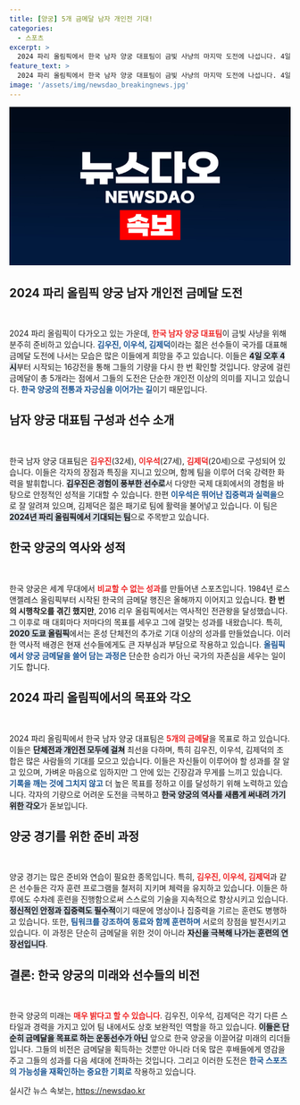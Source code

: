 ```yaml
---
title: [양궁] 5개 금메달 남자 개인전 기대!
categories:
  - 스포츠
excerpt: >
  2024 파리 올림픽에서 한국 남자 양궁 대표팀이 금빛 사냥의 마지막 도전에 나섭니다. 4일 16시 16강전에서 금메달을 향한 짜릿한 여정이 시작됩니다! 과연 한국 대표팀의 전관왕 도전 결과는?
feature_text: >
  2024 파리 올림픽에서 한국 남자 양궁 대표팀이 금빛 사냥의 마지막 도전에 나섭니다. 4일 16시 16강전에서 금메달을 향한 짜릿한 여정이 시작됩니다! 과연 한국 대표팀의 전관왕 도전 결과는?
image: '/assets/img/newsdao_breakingnews.jpg'
---
```


<p><img src="/assets/img/newsdao_breakingnews.jpg" alt="flaretime 속보" /></p>

<h2 data-ke-size="size26">2024 파리 올림픽 양궁 남자 개인전 금메달 도전</h2>

<p data-ke-size="size16">&nbsp;</p>

<p>2024 파리 올림픽이 다가오고 있는 가운데, <b><span style="color: #ee2323;">한국 남자 양궁 대표팀</span></b>이 금빛 사냥을 위해 분주히 준비하고 있습니다. <b><span style="color: #1a5490;">김우진, 이우석, 김제덕</span></b>이라는 젊은 선수들이 국가를 대표해 금메달 도전에 나서는 모습은 많은 이들에게 희망을 주고 있습니다. 이들은 <b><span style="background-color: #21538527;">4일 오후 4시</span></b>부터 시작되는 16강전을 통해 그들의 기량을 다시 한 번 확인할 것입니다. 양궁에 걸린 금메달이 총 5개라는 점에서 그들의 도전은 단순한 개인전 이상의 의미를 지니고 있습니다. <b><span style="color: #1a5490;">한국 양궁의 전통과 자긍심을 이어가는 길</span></b>이기 때문입니다.</p>

<h2 data-ke-size="size26">남자 양궁 대표팀 구성과 선수 소개</h2>

<p data-ke-size="size16">&nbsp;</p>

<p>한국 남자 양궁 대표팀은 <b><span style="color: #ee2323;">김우진</span></b>(32세), <b><span style="color: #ee2323;">이우석</span></b>(27세), <b><span style="color: #ee2323;">김제덕</span></b>(20세)으로 구성되어 있습니다. 이들은 각자의 장점과 특징을 지니고 있으며, 함께 팀을 이루어 더욱 강력한 화력을 발휘합니다. <b><span style="background-color: #21538527;">김우진은 경험이 풍부한 선수로</span></b>서 다양한 국제 대회에서의 경험을 바탕으로 안정적인 성적을 기대할 수 있습니다. 한편 <b><span style="color: #1a5490;">이우석은 뛰어난 집중력과 실력을</span></b>으로 잘 알려져 있으며, 김제덕은 젊은 패기로 팀에 활력을 불어넣고 있습니다. 이 팀은 <b><span style="background-color: #21538527;">2024년 파리 올림픽에서 기대되는 팀</span></b>으로 주목받고 있습니다.</p>

<h2 data-ke-size="size26">한국 양궁의 역사와 성적</h2>

<p data-ke-size="size16">&nbsp;</p>

<p>한국 양궁은 세계 무대에서 <b><span style="color: #ee2323;">비교할 수 없는 성과</span></b>를 만들어낸 스포츠입니다. 1984년 로스앤젤레스 올림픽부터 시작된 한국의 금메달 행진은 올해까지 이어지고 있습니다. <b><span style="color: #e2323;">한 번의 시행착오를 겪긴 했지만</span></b>, 2016 리우 올림픽에서는 역사적인 전관왕을 달성했습니다. 그 이후로 매 대회마다 저마다의 목표를 세우고 그에 걸맞는 성과를 내왔습니다. 특히, <b><span style="background-color: #21538527;">2020 도쿄 올림픽</span></b>에서는 혼성 단체전의 추가로 기대 이상의 성과를 만들었습니다. 이러한 역사적 배경은 현재 선수들에게도 큰 자부심과 부담으로 작용하고 있습니다. <b><span style="color: #1a5490;">올림픽에서 양궁 금메달을 쓸어 담는 과정은</span></b> 단순한 승리가 아닌 국가의 자존심을 세우는 일이기도 합니다.</p>

<h2 data-ke-size="size26">2024 파리 올림픽에서의 목표와 각오</h2>

<p data-ke-size="size16">&nbsp;</p>

<p>2024 파리 올림픽에서 한국 남자 양궁 대표팀은 <b><span style="color: #ee2323;">5개의 금메달</span></b>을 목표로 하고 있습니다. 이들은 <b><span style="background-color: #21538527;">단체전과 개인전 모두에 걸쳐</span></b> 최선을 다하며, 특히 김우진, 이우석, 김제덕의 조합은 많은 사람들의 기대를 모으고 있습니다. 이들은 자신들이 이루어야 할 성과를 잘 알고 있으며, 가벼운 마음으로 임하지만 그 안에 있는 긴장감과 무게를 느끼고 있습니다. <b><span style="color: #1a5490;">기록을 깨는 것에 그치지 않고</span></b> 더 높은 목표를 정하고 이를 달성하기 위해 노력하고 있습니다. 각자의 기량으로 어려운 도전을 극복하고 <b><span style="background-color: #21538527;">한국 양궁의 역사를 새롭게 써내려 가기 위한 각오</span></b>가 돋보입니다.</p>

<h2 data-ke-size="size26">양궁 경기를 위한 준비 과정</h2>

<p data-ke-size="size16">&nbsp;</p>

<p>양궁 경기는 많은 준비와 연습이 필요한 종목입니다. 특히, <b><span style="color: #ee2323;">김우진, 이우석, 김제덕</span></b>과 같은 선수들은 각자 훈련 프로그램을 철저히 지키며 체력을 유지하고 있습니다. 이들은 하루에도 수차례 훈련을 진행함으로써 스스로의 기술을 지속적으로 향상시키고 있습니다. <b><span style="background-color: #21538527;">정신적인 안정과 집중력도 필수적</span></b>이기 때문에 명상이나 집중력을 기르는 훈련도 병행하고 있습니다. 또한, <b><span style="color: #1a5490;">팀워크를 강조하여 동료와 함께 훈련하며</span></b> 서로의 장점을 발전시키고 있습니다. 이 과정은 단순히 금메달을 위한 것이 아니라 <b><span style="background-color: #21538527;">자신을 극복해 나가는 훈련의 연장선입니다</span></b>.</p>

<h2 data-ke-size="size26">결론: 한국 양궁의 미래와 선수들의 비전</h2>

<p data-ke-size="size16">&nbsp;</p>

<p>한국 양궁의 미래는 <b><span style="color: #ee2323;">매우 밝다고 할 수 있습니다</span></b>. 김우진, 이우석, 김제덕은 각기 다른 스타일과 경력을 가지고 있어 팀 내에서도 상호 보완적인 역할을 하고 있습니다. <b><span style="background-color: #21538527;">이들은 단순히 금메달을 목표로 하는 운동선수가 아닌</span></b> 앞으로 한국 양궁을 이끌어갈 미래의 리더들입니다. 그들의 비전은 금메달을 획득하는 것뿐만 아니라 더욱 많은 후배들에게 영감을 주고 그들의 성과를 다음 세대에 전파하는 것입니다. 그리고 이러한 도전은 <b><span style="color: #1a5490;">한국 스포츠의 가능성을 재확인하는 중요한 기회로</span></b> 작용하고 있습니다. </p>

<p data-ke-size="size16"></p>
실시간 뉴스 속보는, <a href="https://newsdao.kr" rel="dofollow">https://newsdao.kr</a>


